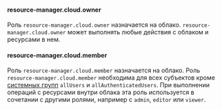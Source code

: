 #### resource-manager.cloud.owner

Роль `resource-manager.cloud.owner` назначается на облако.
`resource-manager.cloud.owner` может выполнять любые действия с облаком и ресурсами в нем.

#### resource-manager.cloud.member

Роль `resource-manager.cloud.member` назначается на облако.
Роль `resource-manager.cloud.member` необходима для всех субъектов кроме [системных групп](../iam/concepts/users/users.md#system) `allUsers` и `allAuthenticatedUsers`. При выполнении операций с ресурсами внутри облака эта роль используется в сочетании с другими ролями, например с `admin`, `editor` или `viewer`.